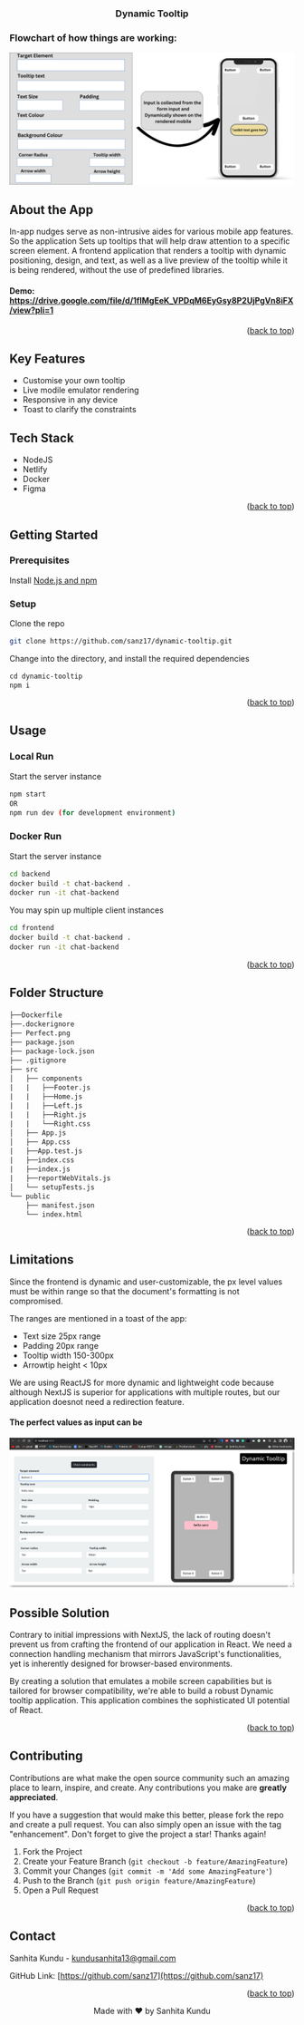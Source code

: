 <a name="readme-top"></a>

<div align="center">
  <h3 align="center">Dynamic Tooltip</h3>
</div>

### Flowchart of how things are working:
<p align="center">
  <img src="https://github.com/sanz17/dynamic-tooltip/blob/main/Target%20Element.png">
</p>


## About the App

In-app nudges serve as non-intrusive aides for various mobile app features. So the application Sets up tooltips that will help draw attention to a specific screen element. A frontend application that renders a tooltip with dynamic positioning, design, and text, as well as a live preview of the tooltip while it is being rendered, without the use of predefined libraries. 

#### Demo: https://drive.google.com/file/d/1flMgEeK_VPDqM6EyGsy8P2UjPgVn8iFX/view?pli=1

<p align="right">(<a href="#readme-top">back to top</a>)</p>


## Key Features

- Customise your own tooltip
- Live modile emulator rendering
- Responsive in any device
- Toast to clarify the constraints

## Tech Stack

- NodeJS
- Netlify
- Docker
- Figma

<p align="right">(<a href="#readme-top">back to top</a>)</p>

## Getting Started

### Prerequisites
Install [Node.js and npm](https://nodejs.org/en/download/)

### Setup

Clone the repo
```sh
git clone https://github.com/sanz17/dynamic-tooltip.git
```

Change into the directory, and install the required dependencies
```shell
cd dynamic-tooltip
npm i
  ```

<p align="right">(<a href="#readme-top">back to top</a>)</p>

## Usage

### Local Run

Start the server instance
```sh
npm start
OR
npm run dev (for development environment)
```

### Docker Run

Start the server instance
```sh
cd backend
docker build -t chat-backend .
docker run -it chat-backend
```

You may spin up multiple client instances
```sh
cd frontend
docker build -t chat-backend .
docker run -it chat-backend
```

<p align="right">(<a href="#readme-top">back to top</a>)</p>

## Folder Structure
```
├──Dockerfile
├──.dockerignore
├── Perfect.png
├── package.json
├── package-lock.json
├── .gitignore
├── src
│   ├── components
|   |   ├──Footer.js
|   |   ├──Home.js
|   |   ├──Left.js
|   |   ├──Right.js
|   |   └──Right.css
│   ├── App.js
│   ├── App.css
|   ├──App.test.js
|   ├──index.css
|   ├──index.js
|   ├──reportWebVitals.js
│   └── setupTests.js
└── public
    ├── manifest.json
    └── index.html
```

<p align="right">(<a href="#readme-top">back to top</a>)</p>

## Limitations

Since the frontend is dynamic and user-customizable, the px level values must be within range so that the document's formatting is not compromised.

The ranges are mentioned in a toast of the app:
- Text size 25px range
- Padding 20px range
- Tooltip width 150-300px
- Arrowtip height < 10px

We are using ReactJS for more dynamic and lightweight code because although NextJS is superior for applications with multiple routes, but our application doesnot need a redirection feature.

#### The perfect values as input can be

<p align="center">
  <img src="https://github.com/sanz17/dynamic-tooltip/blob/main/perfect.png">
</p>


## Possible Solution

Contrary to initial impressions with NextJS, the lack of routing doesn't prevent us from crafting the frontend of our application in React. We need a connection handling mechanism that mirrors JavaScript's functionalities, yet is inherently designed for browser-based environments.

By creating a solution that emulates a mobile screen capabilities but is tailored for browser compatibility, we're able to build a robust Dynamic tooltip application. This application combines the sophisticated UI potential of React.

<p align="right">(<a href="#readme-top">back to top</a>)</p>

## Contributing

Contributions are what make the open source community such an amazing place to learn, inspire, and create. Any contributions you make are **greatly appreciated**.

If you have a suggestion that would make this better, please fork the repo and create a pull request. You can also simply open an issue with the tag "enhancement".
Don't forget to give the project a star! Thanks again!

1. Fork the Project
2. Create your Feature Branch (`git checkout -b feature/AmazingFeature`)
3. Commit your Changes (`git commit -m 'Add some AmazingFeature'`)
4. Push to the Branch (`git push origin feature/AmazingFeature`)
5. Open a Pull Request

<p align="right">(<a href="#readme-top">back to top</a>)</p>


## Contact

Sanhita Kundu - kundusanhita13@gmail.com

GitHub Link: [https://github.com/sanz17](https://github.com/sanz17)

<p align="right">(<a href="#readme-top">back to top</a>)</p>

<p align="center">Made with ❤ by Sanhita Kundu</p>